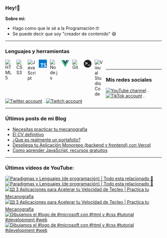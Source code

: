 ### Hey!👋
**Sobre mí:**
- Hago como que le sé a la Programación 🤓 
- Se puede decir que soy "creador de contenido" 😅

---
### Lenguajes y herramientas

<img align="left" alt="HTML5" width="26px" src="https://cdn.jsdelivr.net/gh/devicons/devicon/icons/html5/html5-original.svg" style="padding-right:10px;" />
<img align="left" alt="CSS3" width="26px" src="https://cdn.jsdelivr.net/gh/devicons/devicon/icons/css3/css3-original.svg" style="padding-right:10px;" />
<img align="left" alt="JavaScript" width="26px" src="https://cdn.jsdelivr.net/gh/devicons/devicon/icons/javascript/javascript-original.svg" style="padding-right:10px;" />
<img align="left" alt="Typescript" width="26px" src="https://raw.githubusercontent.com/github/explore/80688e429a7d4ef2fca1e82350fe8e3517d3494d/topics/typescript/typescript.png" style="padding-right:10px;" />
<img align="left" alt="Node.js" width="26px" src="https://cdn.jsdelivr.net/gh/devicons/devicon/icons/nodejs/nodejs-original.svg" style="padding-right:10px;" />
<img align="left" alt="Vue" width="26px" src="https://raw.githubusercontent.com/github/explore/80688e429a7d4ef2fca1e82350fe8e3517d3494d/topics/vue/vue.png" style="padding-right:10px;" />
<img align="left" alt="Git" width="26px" src="https://cdn.jsdelivr.net/gh/devicons/devicon/icons/git/git-original.svg" style="padding-right:10px;" />
<img align="left" alt="Terminal" width="26px" src="https://raw.githubusercontent.com/github/explore/d92924b1d925bb134e308bd29c9de6c302ed3beb/topics/terminal/terminal.png" style="padding-right:10px;" />
<img align="left" alt="Visual Studio Code" width="26px" src="https://cdn.jsdelivr.net/gh/devicons/devicon/icons/vscode/vscode-original.svg" style="padding-right:10px;" />

<br>

---
### Mis redes sociales

[![YouTube channel](https://img.shields.io/youtube/channel/subscribers/UCKMWXwHYoy920OFEN_BM5VQ?style=social)](https://www.youtube.com/@doneberdev)
 . [![TikTok account](https://img.shields.io/endpoint?logo=TikTok&style=social&url=https%3A%2F%2Fdoneber.dev%2Ftiktok-counter%2F)](https://www.tiktok.com/@doneberdev)
 . [![Twitter account](https://img.shields.io/twitter/follow/doneberdev?label=Followers&style=social)](https://twitter.com/doneberdev)
 . [![Twitch account](https://img.shields.io/twitch/status/doneberdev?style=social)](https://twitch.tv/doneberdev)
 
---
### Últimos posts de mi Blog

<!-- BLOG-POST-LIST:START -->
- [Necesitas practicar tu mecanografia](https://doneber.dev/blog/necesitas-practicar-tu-mecanografia/)
- [El CV definitivo](https://doneber.dev/blog/el-cv-definitivo/)
- [¿Que es realmente un portafolio?](https://doneber.dev/blog/que-es-realmente-un-portafolio/)
- [Despliega tu Aplicación Monorepo &lpar;backend y frontend&rpar; con Vercel](https://doneber.dev/blog/despliega-tu-aplicaci%C3%B3n-monorepo-backend-y-frontend-con-vercel/)
- [Como aprender JavaScript, recursos gratuitos](https://doneber.dev/blog/como-aprender-javascript-recursos-gratuitos/)
<!-- BLOG-POST-LIST:END -->
 
---
### Últimos videos de YouTube:

<!-- BEGIN YOUTUBE-CARDS -->
[![Paradigmas y Lenguajes (de programación) | Todo esta relacionado 🤯](https://ytcards.demolab.com/?id=WN7bChW22M0&title=Paradigmas+y+Lenguajes+%28de+programaci%C3%B3n%29+%7C+Todo+esta+relacionado+%F0%9F%A4%AF&lang=en&timestamp=1683327610&background_color=%230f0f0f&title_color=%23ffffff&stats_color=%23dedede&max_title_lines=1&width=250&border_radius=5&duration=384 "Paradigmas y Lenguajes (de programación) | Todo esta relacionado 🤯")](https://www.youtube.com/watch?v=WN7bChW22M0#gh-dark-mode-only)[![Paradigmas y Lenguajes (de programación) | Todo esta relacionado 🤯](https://ytcards.demolab.com/?id=WN7bChW22M0&title=Paradigmas+y+Lenguajes+%28de+programaci%C3%B3n%29+%7C+Todo+esta+relacionado+%F0%9F%A4%AF&lang=en&timestamp=1683327610&background_color=%230d1117&title_color=%23ffffff&stats_color=%23dedede&max_title_lines=1&width=250&border_radius=5&duration=384 "Paradigmas y Lenguajes (de programación) | Todo esta relacionado 🤯")](https://www.youtube.com/watch?v=WN7bChW22M0#gh-light-mode-only)
[![⌨️ 3 Aplicaciones para Acelerar tu Velocidad de Tecleo | Practica tu Mecanografía](https://ytcards.demolab.com/?id=m_DqMsF0DkQ&title=%E2%8C%A8%EF%B8%8F+3+Aplicaciones+para+Acelerar+tu+Velocidad+de+Tecleo+%7C+Practica+tu+Mecanograf%C3%ADa&lang=en&timestamp=1682551811&background_color=%230f0f0f&title_color=%23ffffff&stats_color=%23dedede&max_title_lines=1&width=250&border_radius=5&duration=1044 "⌨️ 3 Aplicaciones para Acelerar tu Velocidad de Tecleo | Practica tu Mecanografía")](https://www.youtube.com/watch?v=m_DqMsF0DkQ#gh-dark-mode-only)[![⌨️ 3 Aplicaciones para Acelerar tu Velocidad de Tecleo | Practica tu Mecanografía](https://ytcards.demolab.com/?id=m_DqMsF0DkQ&title=%E2%8C%A8%EF%B8%8F+3+Aplicaciones+para+Acelerar+tu+Velocidad+de+Tecleo+%7C+Practica+tu+Mecanograf%C3%ADa&lang=en&timestamp=1682551811&background_color=%230d1117&title_color=%23ffffff&stats_color=%23dedede&max_title_lines=1&width=250&border_radius=5&duration=1044 "⌨️ 3 Aplicaciones para Acelerar tu Velocidad de Tecleo | Practica tu Mecanografía")](https://www.youtube.com/watch?v=m_DqMsF0DkQ#gh-light-mode-only)
[![Dibujamos el #logo de #microsoft con #html y #css #tutorial #development #web](https://ytcards.demolab.com/?id=SeaxGwJ3aJ8&title=Dibujamos+el+%23logo+de+%23microsoft+con+%23html+y+%23css+%23tutorial+%23development+%23web&lang=en&timestamp=1682304396&background_color=%230f0f0f&title_color=%23ffffff&stats_color=%23dedede&max_title_lines=1&width=250&border_radius=5&duration=59 "Dibujamos el #logo de #microsoft con #html y #css #tutorial #development #web")](https://www.youtube.com/watch?v=SeaxGwJ3aJ8#gh-dark-mode-only)[![Dibujamos el #logo de #microsoft con #html y #css #tutorial #development #web](https://ytcards.demolab.com/?id=SeaxGwJ3aJ8&title=Dibujamos+el+%23logo+de+%23microsoft+con+%23html+y+%23css+%23tutorial+%23development+%23web&lang=en&timestamp=1682304396&background_color=%230d1117&title_color=%23ffffff&stats_color=%23dedede&max_title_lines=1&width=250&border_radius=5&duration=59 "Dibujamos el #logo de #microsoft con #html y #css #tutorial #development #web")](https://www.youtube.com/watch?v=SeaxGwJ3aJ8#gh-light-mode-only)
<!-- END YOUTUBE-CARDS -->
